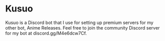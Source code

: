 # Kusuo
Kusuo is a Discord bot that I use for setting up premium servers for my other bot, Anime Releases. Feel free to join the community Discord server for my bot at discord.gg/M4e6dcw7Cf.
